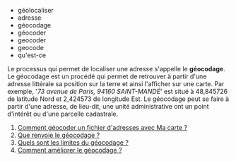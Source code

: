 - géolocaliser
- adresse
- géocodage
- géocoder
- geocoder
- geocode
- qu'est-ce

Le processus qui permet de localiser une adresse s'appelle le **géocodage**.   
Le géocodage est un procédé qui permet de retrouver à partir d'une adresse littérale sa position sur la terre et ainsi l'afficher sur une carte.
Par exemple, '*73 avenue de Paris, 94160 SAINT-MANDÉ*' est situé à 48,845726 de latitude Nord et 2,424573 de longitude Est.
Le géocodage peut se faire à partir d'une adresse, de lieu-dit, une unité administrative ont un point d'intérêt ou d'une parcelle cadastrale.

1. [Comment géocoder un fichier d'adresses avec Ma carte ?](./Comment_géocoder_un_fichier_d'adresses.md)
2. [Que renvoie le géocodage ?](./Que_renvoie_le_géocodage.md)
3. [Quels sont les limites du géocodage ?](./les_limites_du_géocodage.md)
4. [Comment améliorer le géocodage ?](./Comment_améliorer_le_résultat_du_géocodage.md)
